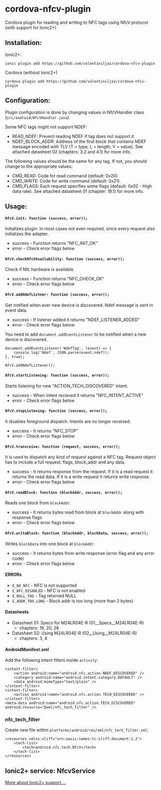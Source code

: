 # cordova-nfcv-plugin

Cordova plugin for reading and writing to NFC tags using NfcV protocol (with support for Ionic2+)

Installation:
----------------------------------------------------
Ionic2+:

`ionic plugin add https://github.com/valentiniljaz/cordova-nfcv-plugin`

Cordova (without Ionic2+)

`cordova plugin add https://github.com/valentiniljaz/cordova-nfcv-plugin`

Configuration:
----------------------------------------------------
Plugin configuration is done by changing values in NfcVHandler class (`src/android/NfcVHandler.java`).

Some NFC tags might not support NDEF:

* READ_NDEF: Prevent reading NDEF if tag does not support it.
* NDEF_BLOCK_ADDR: Address of the first block that contains NDEF message encoded with TLV (T = type; L = length; V = value). See attached datasheet 02 (chapters: 3.2 and 4.1) for more info.

The following values should be the same for any tag. If not, you should change to the appropriate values:

* CMD_READ: Code for read command (default: 0x20).
* CMD_WRITE: Code for write command (default: 0x21).
* CMD_FLAGS: Each request specifies some flags (default: 0x02 - High data rate). See attached datasheet 01 (chapter: 19.1) for more info.


Usage:
----------------------------------------------------

#### `NfcV.init: function (success, error));`

Initializes plugin. In most cases not even required, since every request also initializes the adapter.

* success - Function returns "NFC_INIT_OK"
* error - Check error flags below


#### `NfcV.checkNfcVAvailability: function (success, error));`

Check if Nfc hardware is available.

* success - Function returns "NFC_CHECK_OK"
* error - Check error flags below

#### `NfcV.addNdefListner: function (success, error));`

Get notified when ever new device is discovered. Ndef message is sent in event data.

* success - If listener added it returns "NDEF_LISTENER_ADDED"
* error - Check error flags below

You need to add `document.addEventListener` to be notified when a new device is discovered.

```
document.addEventListener('NdefTag', (event) => {
    console.log('Ndef', JSON.parse(event.ndef));
}, true);

NfcV.addNdefListener();
```

#### `NfcV.startListening: function (success, error));`

Starts listening for new "ACTION_TECH_DISCOVERED" intent.

* success - When intent recieved it returns "NFC_INTENT_ACTIVE"
* error - Check error flags below


#### `NfcV.stopListening: function (success, error));`

It disables foreground dispatch. Intents are no longer received.

* success - It returns "NFC_STOP"
* error - Check error flags below

#### `NfcV.transceive: function (request, success, error));`

It is used to dispatch any kind of request against a NFC tag. Request object has to include a full request: flags, block_addr and any data.

* success - It returns response from the request. If it is a read request it returns the read data. If it is a write request it returns write response.
* error - Check error flags below


#### `NfcV.readBlock: function (blockAddr, success, error));`

Reads one block from `blockAddr`.

* success - It returns bytes read from block at `blockAddr` along with response flags
* error - Check error flags below


#### `NfcV.writeBlock: function (blockAddr, blockData, success, error));`

Writes `blockData` into one block at `blockAddr`.

* success - It returns bytes from write response (error flag and any error code)
* error - Check error flags below


#### ERRORs

* `E_NO_NFC` - NFC is not supported
* `E_NFC_DISABLED` - NFC is not enabled
* `E_NULL_TAG` - Tag returned NULL
* `E_ADDR_TOO_LONG` - Block addr is too long (more than 2 bytes)

#### Datasheets

* Datasheet 01: Specs for M24LR04E-R (01__Specs__M24LR04E-R)
	- chapters: 19, 20, 26
* Datasheet 02: Using M24LR04E-R (02__Using__M24LR04E-R)
	- chapters: 3, 4

#### AndroidManifest.xml

Add the following intent filters inside `activity`:

```
<intent-filter>
    <action android:name="android.nfc.action.NDEF_DISCOVERED" />
    <category android:name="android.intent.category.DEFAULT" />
    <data android:mimeType="text/plain" />
</intent-filter>
<intent-filter>
    <action android:name="android.nfc.action.TECH_DISCOVERED" />
</intent-filter>
<meta-data android:name="android.nfc.action.TECH_DISCOVERED" android:resource="@xml/nfc_tech_filter" />
```
### nfc_tech_filter

Create new file within `platforms/android/res/xml/nfc_tech_filter.xml`:

```
<resources xmlns:xliff="urn:oasis:names:tc:xliff:document:1.2">
    <tech-list>
        <tech>android.nfc.tech.NfcV</tech>
    </tech-list>
</resources>
```

Ionic2+ service: NfcvService
----------------------------------------------------

[More about Ionic2+ support ...](./ionic2/readme.md)